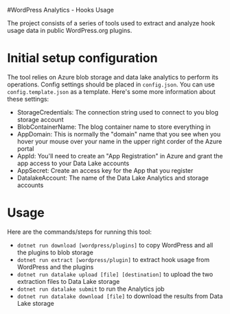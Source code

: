 #WordPress Analytics - Hooks Usage

The project consists of a series of tools used to extract and analyze hook usage data in public WordPress.org plugins.

# Initial setup configuration

The tool relies on Azure blob storage and data lake analytics to perform its operations. 
Config settings should be placed in `config.json`. You can use `config.template.json` as a template. 
Here's some more information about these settings:

- StorageCredentials: The connection string used to connect to you blog storage account
- BlobContainerName: The blog container name to store everything in
- AppDomain: This is normally the "domain" name that you see when you hover your mouse over your name in the upper right corder of the Azure portal
- AppId: You'll need to create an "App Registration" in Azure and grant the app access to your Data Lake accounts
- AppSecret: Create an access key for the App that you register
- DatalakeAccount:  The name of the Data Lake Analytics and storage accounts

# Usage

Here are the commands/steps for running this tool:

- `dotnet run download [wordpress/plugins]` to copy WordPress and all the plugins to blob storage
- `dotnet run extract [wordpress/plugin]` to extract hook usage from WordPress and the plugins
- `dotnet run datalake upload [file] [destination]` to upload the two extraction files to Data Lake storage
- `dotnet run datalake submit` to run the Analytics job
- `dotnet run datalake download [file]` to download the results from Data Lake storage
